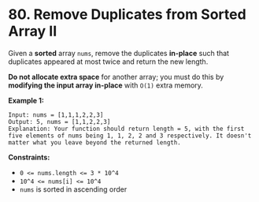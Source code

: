 # 80. Remove Duplicates from Sorted Array II

Given a **sorted** array `nums`, remove the duplicates **in-place** such that duplicates appeared at most twice and return the new length.

**Do not allocate extra space** for another array; you must do this by **modifying the input array in-place** with `O(1)` extra memory.

**Example 1:**
```
Input: nums = [1,1,1,2,2,3]
Output: 5, nums = [1,1,2,2,3]
Explanation: Your function should return length = 5, with the first five elements of nums being 1, 1, 2, 2 and 3 respectively. It doesn't matter what you leave beyond the returned length.
```

**Constraints:**
- `0 <= nums.length <= 3 * 10^4`
- `10^4 <= nums[i] <= 10^4`
- `nums` is sorted in ascending order
